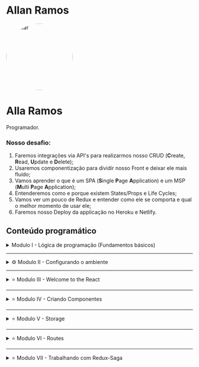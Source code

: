 # Allan Ramos 

<img src="https://avatars0.githubusercontent.com/u/35867294?s=460&v=4" alt="Avatar" style="vertical-align: middle;width: 180px;height: 180px;border-radius: 50%"><br />

# Alla Ramos

Programador.


### Nosso desafio:
 1. Faremos integrações via API's para realizarmos nosso CRUD (**C**reate, **R**ead, **U**pdate e **D**elete);<br />
 2. Usaremos componentização para dividir nosso Front e deixar ele mais fluído;<br />
 3. Vamos aprender o que é um SPA (**S**ingle **P**age **A**pplication) e um MSP (**M**ulti **P**age **A**pplication);<br />
 4. Entenderemos como e porque existem States/Props e Life Cycles;<br />
 5. Vamos ver um pouco de Redux e entender como ele se comporta e qual o melhor momento de usar ele;<br />
 6. Faremos nosso Deploy da applicação no Heroku e Netlify.<br />


## Conteúdo programático

<details>
<summary> Modulo I - Lógica de programação (Fundamentos básicos) </summary>
    * O que são váriaveis <br />
    * O que são funções(métodos) <br />
    * Condicionais if...else,  <br />
    * Laços de repetição for, while, do...while <br />
    * O que é escopo <br />
    * Hoisting <br />
    
</details>


-------
<details>
<summary> ⚙️ Modulo II - Configurando o ambiente </summary>
    * Instalando NodeJS <br />
    * Git <br />
    * Criando um repositório no Github <br />
    * Baixando React Create App <br />
    * Padronizando nosso código com o Prettier e o Lint <br />
</details>


-------
<details>
<summary> ⭐️ Modulo III - Welcome to the React </summary>
    * O que é o React <br />
    * Props <br />
    * PropTypes <br />
    * Eventos e Componentização <br />
    * Refs <br />
    * State e manipulação do DOM <br />
    * Stateless <br />
    * Life cycles <br />
</details>


-------
<details>
<summary> ⭐️ Modulo IV - Criando Componentes </summary>
    * O que é um Componente <br />
    * Trabalhando com Props <br />
    * Trabalhando com State <br />
    * Trabalhando funções <br />
    * Trabalhando com handles <br />
    * Stateless x Statefull <br />
    * Passando metodos entre os componentes <br />
</details>


-------
<details>
<summary> ⭐️ Modulo V - Storage </summary>
    * Introdução ao local Storage <br />
    * Local Storage no React <br />
    * Expiração com Sessão de Storage <br />
    * Como criar cache com React? <br />
</details>


-------
<details>
<summary> ⭐️ Modulo VI - Routes </summary>
    * React Router DOM <br />
    * Entenda Rotas <br />
    * Monte suas rotas privadas <br />
    * Monte suas rotas publicas <br />
    * Validando rotas por objetos literais <br />
</details>


-------
<details>
<summary> ⭐️ Modulo VII - Trabalhando com Redux-Saga </summary>
    * O que é Redux? <br />
    * Tipos de Redux <br />
    * Fluxo do Redux-Saga <br />
    * Middleware <br />
    * Serviços <br />
    * Actions, Saga, Reducers <br />
    * Entenda Gererators <br />
</details>








